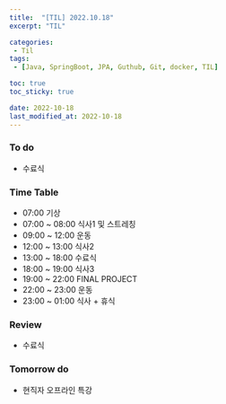 ```yaml
---
title:  "[TIL] 2022.10.18"
excerpt: "TIL"

categories:
 - Til
tags:
 - [Java, SpringBoot, JPA, Guthub, Git, docker, TIL]

toc: true
toc_sticky: true

date: 2022-10-18
last_modified_at: 2022-10-18
---
```


### To do
- 수료식

### Time Table
- 07:00 기상
- 07:00 ~ 08:00 식사1 및 스트레칭
- 09:00 ~ 12:00 운동   
- 12:00 ~ 13:00 식사2
- 13:00 ~ 18:00 수료식
- 18:00 ~ 19:00 식사3
- 19:00 ~ 22:00 FINAL PROJECT
- 22:00 ~ 23:00 운동
- 23:00 ~ 01:00 식사 + 휴식

### Review
- 수료식

### Tomorrow do
- 현직자 오프라인 특강